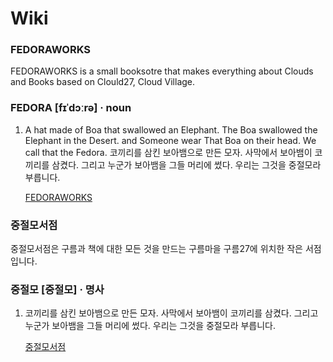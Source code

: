 # Wiki

### FEDORAWORKS
FEDORAWORKS is a small booksotre that makes everything about Clouds and Books based on Clould27, Cloud Village.

### FEDORA [fɪˈdɔːrə] · noun
1. A hat made of Boa that swallowed an Elephant. The Boa swallowed the Elephant in the Desert. and Someone wear That Boa on their head. We call that the Fedora. 코끼리를 삼킨 보아뱀으로 만든 모자. 사막에서 보아뱀이 코끼리를 삼켰다. 그리고 누군가 보아뱀을 그들 머리에 썼다. 우리는 그것을 중절모라 부릅니다.

    <a href="https://www.notion.so/fedoraworks/FEDORAWORKS-13e570c4139343ef9d531fa7f25f617c">FEDORAWORKS</a>


### 중절모서점
중절모서점은 구름과 책에 대한 모든 것을 만드는 구름마을 구름27에 위치한 작은 서점입니다. 

###  중절모 [중절모] · 명사 
1. 코끼리를 삼킨 보아뱀으로 만든 모자. 사막에서 보아뱀이 코끼리를 삼켰다. 그리고 누군가 보아뱀을 그들 머리에 썼다. 우리는 그것을 중절모라 부릅니다.

    <a href="https://www.notion.so/fedoraworks/FEDORAWORKS-13e570c4139343ef9d531fa7f25f617c">중절모서점</a>
